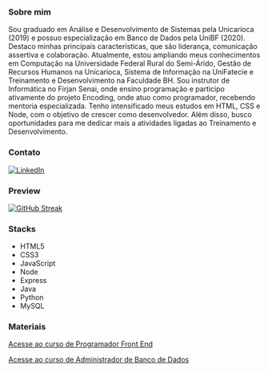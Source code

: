 ### Sobre mim

Sou graduado em Análise e Desenvolvimento de Sistemas pela Unicarioca (2019) e possuo especialização em Banco de Dados pela UniBF (2020). Destaco minhas principais características, que são liderança, comunicação assertiva e colaboração. Atualmente, estou ampliando meus
conhecimentos em Computação na Universidade Federal Rural do Semi-Árido, Gestão de Recursos Humanos na Unicarioca, Sistema de Informação na UniFatecie e Treinamento e Desenvolvimento na Faculdade BH. 
Sou instrutor de Informática no Firjan Senai, onde ensino programação e participo ativamente do projeto Encoding, onde atuo como programador, recebendo mentoria especializada. Tenho intensificado meus estudos em HTML, CSS e Node, com o objetivo de crescer como desenvolvedor. Além disso, busco oportunidades para me dedicar mais a atividades ligadas ao Treinamento e Desenvolvimento.

### Contato
[![LinkedIn](https://img.shields.io/badge/LinkedIn-000?style=for-the-badge&logo=linkedin&logoColor=0E76A8)](https://www.linkedin.com/in/nascimentof/)

### Preview

[![GitHub Streak](https://streak-stats.demolab.com/?user=f5-nascimento&theme=dark&background=000&border=30A3DC&dates=FFF)](https://git.io/streak-stats)

### Stacks

- HTML5
- CSS3
- JavaScript
- Node
- Express
- Java
- Python
- MySQL

### Materiais
[Acesse ao curso de Programador Front End](https://profnascimentof.notion.site/profnascimentof/PROGRAMADOR-FRON-ENDf1d9edc217f144d78b8212425861b803)

[Acesse ao curso de Administrador de Banco de Dados](https://www.notion.so/profnascimentof/ADMINISTRADOR-DE-BANCO-DE-DADOSfb30bd37519f435facf9fd4dcd514f68?pvs=4)
